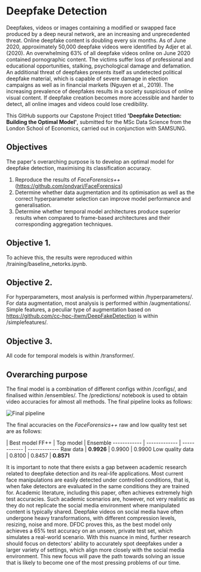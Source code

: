 # Deepfake Detection

Deepfakes, videos or images containing a modified or swapped face produced by a deep neural network, are an increasing and unprecedented threat. Online deepfake content is doubling every six months. As of June 2020, approximately 50,000 deepfake videos were identified by Adjer et al. (2020). An overwhelming 63% of all deepfake videos online on June 2020 contained pornographic content. The victims suffer loss of professional and educational opportunities, stalking, psychological damage and defamation. An additional threat of deepfakes presents itself as undetected political deepfake material, which is capable of severe damage in election campaigns as well as in financial markets (Nguyen et al., 2019). The increasing prevalence of deepfakes results in a society suspicious of online visual content. If deepfake creation becomes more accessible and harder to detect, all online images and videos could lose credibility. 

This GitHub supports our Capstone Project titled **'Deepfake Detection: Building the Optimal Model'**, submitted for the MSc Data Science from the London School of Economics, carried out in conjunction with SAMSUNG. 

## Objectives
The paper's overarching purpose is to develop an optimal model for deepfake detection, maximising its classification accuracy. 

1. Reproduce the results of *FaceForensics++* (https://github.com/ondyari/FaceForensics)
2. Determine whether data augmentation and its optimisation as well as the correct hyperparameter selection can improve model performance and generalisation.
3. Determine whether temporal model architectures produce superior results when compared to frame-based architectures and their corresponding aggregation techniques.

## Objective 1.
To achieve this, the results were reproduced within /training/baseline_netorks.ipynb.

## Objective 2.
For hyperparameters, most analysis is performed within /hyperparameters/. For data augmentation, most analysis is performed within /augmentations/. Simple features, a peculiar type of augmentation based on https://github.com/cc-hpc-itwm/DeepFakeDetection is within /simplefeatures/.

## Objective 3.
All code for temporal models is within /transformer/.

## Overarching purpose
The final model is a combination of different configs within /configs/, and finalised within /ensembles/. The /predictions/ notebook is used to obtain video accuracies for almost all methods. The final pipeline looks as follows:

![Final pipeline](https://github.com/lse-st498/DeepFake-2019-20/blob/master/final-graphic.png)

The final accuracies on the *FaceForensics++* raw and low quality test set are as follows:

 | Best model FF++ | Top model | Ensemble
------------ | ------------- | ------------ | -------------
Raw data | **0.9926** | 0.9900 | 0.9900 
Low quality data | 0.8100 | 0.8457 | **0.8571** 


It is important to note that there exists a gap between academic research related to deepfake detection and its real-life applications. Most current face manipulations are easily detected under controlled conditions, that is, when fake detectors are evaluated in the same conditions they are trained for. Academic literature, including this paper, often achieves extremely high test accuracies. Such academic scenarios are, however, not very realistic as they do not replicate the social media environment where manipulated content is typically shared. Deepfake videos on social media have often undergone heavy transformations, with different compression levels, resizing, noise and more. DFDC proves this, as the best model only achieves a 65\% test accuracy on an unseen, private test set, which simulates a real-world scenario. With this nuance in mind, further research should focus on detectors' ability to accurately spot deepfakes under a larger variety of settings, which align more closely with the social media environment. This new focus will pave the path towards solving an issue that is likely to become one of the most pressing problems of our time. 



